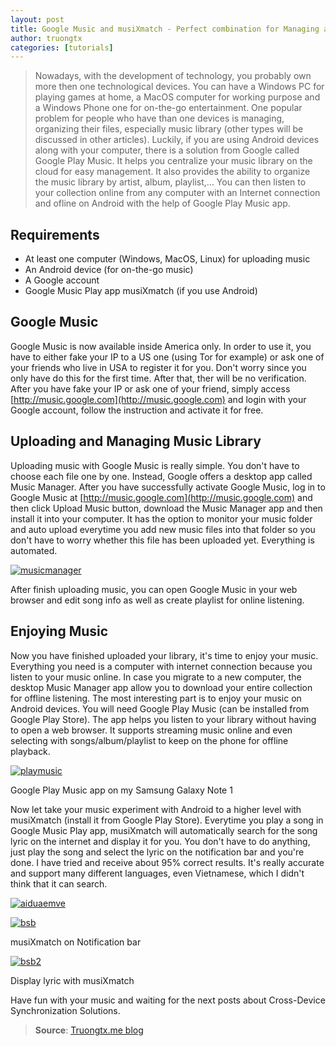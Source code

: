 ```yaml
---
layout: post
title: Google Music and musiXmatch - Perfect combination for Managing and Enjoying music on Computer and Android
author: truongtx
categories: [tutorials]
---
```


> Nowadays, with the development of technology, you probably own more then
one technological devices. You can have a Windows PC for playing games
at home, a MacOS computer for working purpose and a Windows Phone one
for on-the-go entertainment. One popular problem for people who have
than one devices is managing, organizing their files, especially music
library (other types will be discussed in other articles). Luckily, if
you are using Android devices along with your computer, there is a
solution from Google called Google Play Music. It helps you centralize
your music library on the cloud for easy management. It also provides
the ability to organize the music library by artist, album, playlist,...
You can then listen to your collection online from any computer with an
Internet connection and ofline on Android with the help of Google Play
Music app.

## Requirements

-   At least one computer (Windows, MacOS, Linux) for uploading music
-   An Android device (for on-the-go music)
-   A Google account
-   Google Music Play app musiXmatch (if you use Android)

## Google Music

Google Music is now available inside America only. In order to use it,
you have to either fake your IP to a US one (using Tor for example) or
ask one of your friends who live in USA to register it for you. Don't
worry since you only have do this for the first time. After that, ther
will be no verification. After you have fake your IP or ask one of your
friend, simply access [http://music.google.com](http://music.google.com)
and login with your Google account, follow the instruction and activate
it for free.

## Uploading and Managing Music Library

Uploading music with Google Music is really simple. You don't have to
choose each file one by one. Instead, Google offers a desktop app called
Music Manager. After you have successfully activate Google Music, log in
to Google Music at [http://music.google.com](http://music.google.com)
and then click Upload Music button, download the Music Manager app and
then install it into your computer. It has the option to monitor your
music folder and auto upload everytime you add new music files into that
folder so you don't have to worry whether this file has been uploaded
yet. Everything is automated.

[![musicmanager](https://googledrive.com/host/0B7i8MgDgsMX3aVNQMUtDbUgzYTQ/uploads/2013/06/musicmanager.png)](https://googledrive.com/host/0B7i8MgDgsMX3aVNQMUtDbUgzYTQ/uploads/2013/06/musicmanager.png)

After finish uploading music, you can open Google Music in your web
browser and edit song info as well as create playlist for online
listening.

## Enjoying Music

Now you have finished uploaded your library, it's time to enjoy your
music. Everything you need is a computer with internet connection
because you listen to your music online. In case you migrate to a new
computer, the desktop Music Manager app allow you to download your
entire collection for offline listening. The most interesting part is to
enjoy your music on Android devices. You will need Google Play Music
(can be installed from Google Play Store). The app helps you listen to
your library without having to open a web browser. It supports streaming
music online and even selecting with songs/album/playlist to keep on the
phone for offline playback.

[![playmusic](https://googledrive.com/host/0B7i8MgDgsMX3aVNQMUtDbUgzYTQ/uploads/2013/06/playmusic.png)](https://googledrive.com/host/0B7i8MgDgsMX3aVNQMUtDbUgzYTQ/uploads/2013/06/playmusic.png)

Google Play Music app on my Samsung Galaxy Note 1

Now let take your music experiment with Android to a higher level with
musiXmatch (install it from Google Play Store). Everytime you play a
song in Google Music Play app, musiXmatch will automatically search for
the song lyric on the internet and display it for you. You don't have to
do anything, just play the song and select the lyric on the notification
bar and you're done. I have tried and receive about 95% correct results.
It's really accurate and support many different languages, even
Vietnamese, which I didn't think that it can search.

[![aiduaemve](https://googledrive.com/host/0B7i8MgDgsMX3aVNQMUtDbUgzYTQ/uploads/2013/06/aiduaemve.png)](https://googledrive.com/host/0B7i8MgDgsMX3aVNQMUtDbUgzYTQ/uploads/2013/06/aiduaemve.png)

[![bsb](https://googledrive.com/host/0B7i8MgDgsMX3aVNQMUtDbUgzYTQ/uploads/2013/06/bsb.png)](https://googledrive.com/host/0B7i8MgDgsMX3aVNQMUtDbUgzYTQ/uploads/2013/06/bsb.png)

musiXmatch on Notification bar

[![bsb2](https://googledrive.com/host/0B7i8MgDgsMX3aVNQMUtDbUgzYTQ/uploads/2013/06/bsb2.png)](https://googledrive.com/host/0B7i8MgDgsMX3aVNQMUtDbUgzYTQ/uploads/2013/06/bsb2.png)

Display lyric with musiXmatch

Have fun with your music and waiting for the next posts about
Cross-Device Synchronization Solutions.

> **Source**: [Truongtx.me
> blog](http://truongtx.me/2013/06/24/google-music-and-musixmatch-perfect-combination-for-managing-and-enjoying-on-android/ "Truongtx.me blog")
